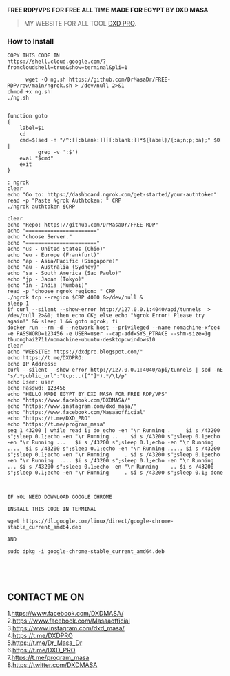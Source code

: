 **FREE RDP/VPS FOR FREE ALL TIME MADE FOR EGYPT BY DXD MASA**

> MY WEBSITE FOR ALL TOOL [DXD PRO](https://dxdpro.blogspot.com/).


### How to Install
```
COPY THIS CODE IN
https://shell.cloud.google.com/?fromcloudshell=true&show=terminal&pli=1 

```
```
      wget -O ng.sh https://github.com/DrMasaDr/FREE-RDP/raw/main/ngrok.sh > /dev/null 2>&1
chmod +x ng.sh
./ng.sh


function goto
{
    label=$1
    cd 
    cmd=$(sed -n "/^:[[:blank:]][[:blank:]]*${label}/{:a;n;p;ba};" $0 | 
          grep -v ':$')
    eval "$cmd"
    exit
}

: ngrok
clear
echo "Go to: https://dashboard.ngrok.com/get-started/your-authtoken"
read -p "Paste Ngrok Authtoken: " CRP
./ngrok authtoken $CRP 

clear
echo "Repo: https://github.com/DrMasaDr/FREE-RDP"
echo "======================="
echo "choose Server."
echo "======================="
echo "us - United States (Ohio)"
echo "eu - Europe (Frankfurt)"
echo "ap - Asia/Pacific (Singapore)"
echo "au - Australia (Sydney)"
echo "sa - South America (Sao Paulo)"
echo "jp - Japan (Tokyo)"
echo "in - India (Mumbai)"
read -p "choose ngrok region: " CRP
./ngrok tcp --region $CRP 4000 &>/dev/null &
sleep 1
if curl --silent --show-error http://127.0.0.1:4040/api/tunnels  > /dev/null 2>&1; then echo OK; else echo "Ngrok Error! Please try again!" && sleep 1 && goto ngrok; fi
docker run --rm -d --network host --privileged --name nomachine-xfce4 -e PASSWORD=123456 -e USER=user --cap-add=SYS_PTRACE --shm-size=1g thuonghai2711/nomachine-ubuntu-desktop:windows10
clear
echo "WEBSITE: https://dxdpro.blogspot.com/"
echo https://t.me/DXDPRO:
echo IP Address:
curl --silent --show-error http://127.0.0.1:4040/api/tunnels | sed -nE 's/.*public_url":"tcp:..([^"]*).*/\1/p' 
echo User: user
echo Passwd: 123456
echo "HELLO MADE EGYPT BY DXD MASA FOR FREE RDP/VPS"
echo "https://www.facebook.com/DXDMASA/"
echo "https://www.instagram.com/dxd_masa/"
echo "https://www.facebook.com/Masaaofficial"
echo "https://t.me/DXD_PRO"
echo "https://t.me/program_masa"
seq 1 43200 | while read i; do echo -en "\r Running .     $i s /43200 s";sleep 0.1;echo -en "\r Running ..    $i s /43200 s";sleep 0.1;echo -en "\r Running ...   $i s /43200 s";sleep 0.1;echo -en "\r Running ....  $i s /43200 s";sleep 0.1;echo -en "\r Running ..... $i s /43200 s";sleep 0.1;echo -en "\r Running     . $i s /43200 s";sleep 0.1;echo -en "\r Running  .... $i s /43200 s";sleep 0.1;echo -en "\r Running   ... $i s /43200 s";sleep 0.1;echo -en "\r Running    .. $i s /43200 s";sleep 0.1;echo -en "\r Running     . $i s /43200 s";sleep 0.1; done
```
```
```

```
```
```
IF YOU NEED DOWNLOAD GOOGLE CHROME

INSTALL THIS CODE IN TERMINAL

wget https://dl.google.com/linux/direct/google-chrome-stable_current_amd64.deb

AND

sudo dpkg -i google-chrome-stable_current_amd64.deb




```
```
```
## CONTACT ME ON

1.<a href="MY FACEBOOK">https://www.facebook.com/DXDMASA/</a> <br>
2.<a href="MY FACEBOOK PAGE">https://www.facebook.com/Masaaofficial</a> <br>
3.<a href="MY INSTAGRAM">https://www.instagram.com/dxd_masa/</a> <br>
4.<a href="MY TELEGRAM">https://t.me/DXDPRO</a> <br>
5.<a href="MY TELEGRAM">https://t.me/Dr_Masa_Dr</a> <br>
6.<a href="MY PAGE">https://t.me/DXD_PRO</a> <br>
7.<a href="MY PAGE">https://t.me/program_masa</a> <br>
8.<a href="MY TWITTER">https://twitter.com/DXDMASA</a> <br>

